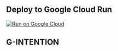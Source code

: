 ## Deploy to Google Cloud Run

[![Run on Google Cloud](https://deploy.cloud.run/button.svg)](https://deploy.cloud.run)

## G-INTENTION
